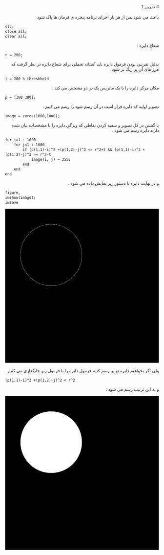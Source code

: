 <div dir="rtl">
    # تمرین 1
</div>
<br />
<div dir="rtl">
    باعث می شود پس از هر بار اجرای برنامه پنجره ی فرمان ها پاک شود   
</div>

```
clc;
close all;
clear all;
```

<div dir="rtl">
    شعاع دایره : 
</div>

```
r = 200;
```

<div dir="rtl">
    بدلیل تقریبی بودن فرمول دایره باید آستانه تحملی برای شعاع دایره در نظر گرفت که مرز های آن پر رنگ تر شود .
</div>

```
t = 200 % threshhold
```

<div dir="rtl">
    مکان مرکز دایره را با یک ماتریس یک در دو مشخص می کند . 
</div>

```
p = [300 300];
```

<div dir="rtl">
    تصویر اولیه که دایره قرار است در آن رسم شود را رسم می کنیم .
</div>

```
image = zeros(1000,1000);
```

<div dir="rtl">
    با گشتن در کل تصویر و سفید کردن نقاطی که ویژگی دایره را با مشخصات بیان شده دارند دایره رسم می شود .
</div>

```
for i=1 : 1000
    for j=1 : 1000
        if (p(1,1)-i)^2 +(p(1,2)-j)^2 <= r^2+t && (p(1,1)-i)^2 +(p(1,2)-j)^2 >= r^2-t
            image(i, j) = 255;
        end
    end
end
```

<div dir="rtl">
    و در نهایت دایره با دستور زیر نمایش داده می شود . 
</div>

```
figure,
imshow(image);
imsave
```

![output](t2.bmp)

<div dir="rtl">
    ولی اگر بخواهیم دایره تو پر رسم کنیم فرمول دایره را با فرمول زیر جایگذاری می کنیم.
</div>

```
(p(1,1)-i)^2 +(p(1,2)-j)^2 < r^2

```

<div dir="rtl">
    و به این ترتیب رسم می شود :
</div>

![output](t2v2.png)

